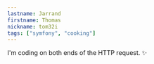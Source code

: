 ```yaml
---
lastname: Jarrand
firstname: Thomas
nickname: tom32i
tags: ["symfony", "cooking"]
---
```


I'm coding on both ends of the HTTP request. ✨
